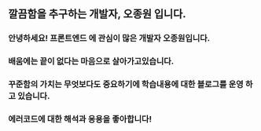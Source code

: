 ## 깔끔함을 추구하는 개발자, 오종원 입니다. 

### 안녕하세요! 프론트엔드 에 관심이 많은 개발자 오종원입니다. 
### 배움에는 끝이 없다는 마음으로 살아가고있습니다.  
### 꾸준함의 가치는 무엇보다도 중요하기에 학습내용에 대한    블로그를 운영 하고 있습니다. 
### 에러코드에 대한 해석과 응용을 좋아합니다! 




